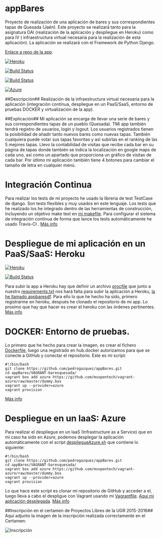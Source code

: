 # appBares

Proyecto de realización de una aplicación de bares y sus correspondientes tapas de Quesada (Jaén). Este proyecto se realizará tanto para la asignatura DAI (realización de la aplicación y despliegue en Heroku) como para IV ( infraestructura virtual necesaria para la realización de esta aplicación). La aplicación se realizará con el Framework de Python Django.

[Enlace a repo de la app](https://github.com/pedrogazquez/appBares).

[![Heroku](https://www.herokucdn.com/deploy/button.png)](https://appbaresdf.herokuapp.com/rango/)

[![Build Status](https://travis-ci.org/pedrogazquez/appBares.svg?branch=master)](https://travis-ci.org/pedrogazquez/appBares)

[![Build Status](https://snap-ci.com/pedrogazquez/appBares/branch/master/build_image)](https://snap-ci.com/pedrogazquez/appBares/branch/master)

[![Azure](http://azuredeploy.net/deploybutton.png)](http://baresquesada.cloudapp.net/rango/) 

##Descripción##
Realización de la infraestructura virtual necesaria para la aplicación (integración continua, despliegue en un PaaS/SaaS, entorno de pruebas DOCKER y virtualización de la app).

##Explicación##
Mi aplicación se encarga de llevar una serie de bares y sus correspondientes tapas de un pueblo (Quesada). TMi app también tendrá registro de usuarios, login y logout. Los usuarios registrados tienen la posibilidad de añadir tanto nuevos bares como nuevas tapas. También cualquiera puede votar sus tapas favoritas y así subirlas en el ranking de las 5 mejores tapas. Llevo la contabilidad de visitas que recibe cada bar en su página de tapas donde también se indica la localización en google maps de cada uno, así como un apartado que proporciona un gráfico de visitas de cada bar. Por útlimo mi aplicación también tiene 4 botones para cambiar el tamaño de letra en cualquier menú.


# Integración Continua

Para realizar los tests de mi proyecto he usado la libreria de test TestCase de django. Son tests flexibles y muy usados en este lenguaje. Los tests que he realizado los he integrado dentro de las herramientas de construcción, incluyendo un objetivo make test en [mi makefile](https://github.com/pedrogazquez/appBares/blob/master/Makefile). Para configurar el sistema de integración continua de forma que lance los tests automáticamente he usado Travis-CI . [Más info](https://github.com/pedrogazquez/appBares/blob/master/documentacion/integracionContinua.md)

# Despliegue de mi aplicación en un PaaS/SaaS: Heroku

[![Heroku](https://www.herokucdn.com/deploy/button.png)](https://appbaresdf.herokuapp.com/rango/)

[![Build Status](https://snap-ci.com/pedrogazquez/appBares/branch/master/build_image)](https://snap-ci.com/pedrogazquez/appBares/branch/master)

Para subir la app a Heroku hay que definir un archivo [procfile](https://github.com/pedrogazquez/appBares/blob/master/Procfile) que junto a nuestro [requirements.txt](https://github.com/pedrogazquez/appBares/blob/master/requirements.txt) nos hará falta para subir la aplicación a Heroku, [la he llamado appbaresdf](https://appbaresdf.herokuapp.com/rango/). Para ello lo que he hecho ha sido, primero registrarme en heroku, después he clonado el repositorio de mi app. Lo proximo que hay que hacer es crear el heroku con las órdenes pertinentes. [Más info](https://github.com/pedrogazquez/appBares/blob/master/documentacion/despliegueHeroku.md)

# DOCKER: Entorno de pruebas.
Lo primero que he hecho para crear la imagen, es crear el fichero [Dockerfile](https://github.com/pedrogazquez/appBares/blob/master/Dockerfile), luego una registrado en hub.docker autorizamos para que se conecte a GitHub y conectar el repositorio. Este es mi script:

```
#!/bin/bash
git clone https://github.com/pedrogazquez/appBares.git
cd appBares/VAGRANT-baresquesada/
vagrant box add azure https://github.com/msopentech/vagrant-azure/raw/master/dummy.box
vagrant up --provider=azure
vagrant provision 
```

[Más info](https://github.com/pedrogazquez/appBares/blob/master/documentacion/entornoDocker.md)

# Despliegue en un IaaS: Azure
Para realizar el despliegue en un IaaS (Infrastructure as a Service) que en mi caso ha sido en Azure, podemos desplegar la aplicación automáticamente con el script [despliegueAzure.sh](https://github.com/pedrogazquez/appBares/blob/master/VAGRANT-baresquesada/despliegueAzure.sh) que contiene lo siguiente:

```
#!/bin/bash
git clone https://github.com/pedrogazquez/appBares.git
cd appBares/VAGRANT-baresquesada/
vagrant box add azure https://github.com/msopentech/vagrant-azure/raw/master/dummy.box
vagrant up --provider=azure
vagrant provision 
```

Lo que hace este script es clonar mi repositorio de GitHub y acceder a el, luego lleva a cabo el despligue con Vagrant usando mi [Vagrantfile](https://github.com/pedrogazquez/appBares/blob/master/VAGRANT-baresquesada/Vagrantfile). [Aquí mi aplicación desplegada](http://baresquesada.cloudapp.net/rango/).
[Más info](https://github.com/pedrogazquez/appBares/blob/master/documentacion/despliegueAzure.md)

##Inscripción en el certamen de Proyectos Libres de la UGR 2015-2016##
Aquí adjunto la imagen de la inscripción realizada correctamente en el Certamen:

![Inscripción](http://i1042.photobucket.com/albums/b422/Pedro_Gazquez_Navarrete/InscripcionUGR_zpsgkjszv6h.png)
